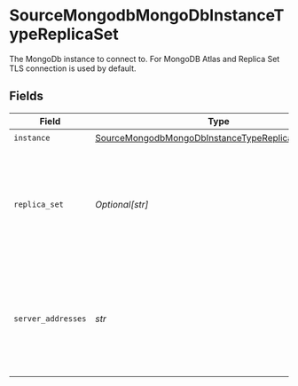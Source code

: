 # SourceMongodbMongoDbInstanceTypeReplicaSet

The MongoDb instance to connect to. For MongoDB Atlas and Replica Set TLS connection is used by default.


## Fields

| Field                                                                                                                           | Type                                                                                                                            | Required                                                                                                                        | Description                                                                                                                     | Example                                                                                                                         |
| ------------------------------------------------------------------------------------------------------------------------------- | ------------------------------------------------------------------------------------------------------------------------------- | ------------------------------------------------------------------------------------------------------------------------------- | ------------------------------------------------------------------------------------------------------------------------------- | ------------------------------------------------------------------------------------------------------------------------------- |
| `instance`                                                                                                                      | [SourceMongodbMongoDbInstanceTypeReplicaSetInstance](../../models/shared/sourcemongodbmongodbinstancetypereplicasetinstance.md) | :heavy_check_mark:                                                                                                              | N/A                                                                                                                             |                                                                                                                                 |
| `replica_set`                                                                                                                   | *Optional[str]*                                                                                                                 | :heavy_minus_sign:                                                                                                              | A replica set in MongoDB is a group of mongod processes that maintain the same data set.                                        |                                                                                                                                 |
| `server_addresses`                                                                                                              | *str*                                                                                                                           | :heavy_check_mark:                                                                                                              | The members of a replica set. Please specify `host`:`port` of each member separated by comma.                                   | host1:27017,host2:27017,host3:27017                                                                                             |
